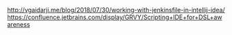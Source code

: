 http://vgaidarji.me/blog/2018/07/30/working-with-jenkinsfile-in-intellij-idea/
https://confluence.jetbrains.com/display/GRVY/Scripting+IDE+for+DSL+awareness